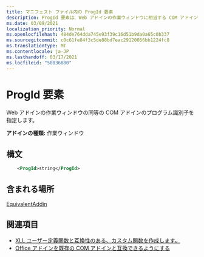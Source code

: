 ```yaml
---
title: マニフェスト ファイル内の ProgId 要素
description: ProgId 要素は、Web アドインの作業ウィンドウに相当する COM アドインのプログラム ID を指定します。
ms.date: 03/09/2021
localization_priority: Normal
ms.openlocfilehash: 484de764dda745e93f39c16d51b9da0a65c0b337
ms.sourcegitcommit: c0c61fe84f3c5de88bd7eac29120056bb1224fc8
ms.translationtype: MT
ms.contentlocale: ja-JP
ms.lasthandoff: 03/17/2021
ms.locfileid: "50836880"
---
```

# <a name="progid-element"></a>ProgId 要素

Web アドインの作業ウィンドウの同等の COM アドインのプログラム識別子を指定します。

**アドインの種類:** 作業ウィンドウ

## <a name="syntax"></a>構文

```XML
    <ProgId>string</ProgId>  
```

## <a name="contained-in"></a>含まれる場所

[EquivalentAddin](equivalentaddin.md)

## <a name="see-also"></a>関連項目

- [XLL ユーザー定義関数と互換性のある、カスタム関数を作成します。](../../excel/make-custom-functions-compatible-with-xll-udf.md)
- [Office アドインを既存の COM アドインと互換できるようにする](../../develop/make-office-add-in-compatible-with-existing-com-add-in.md)